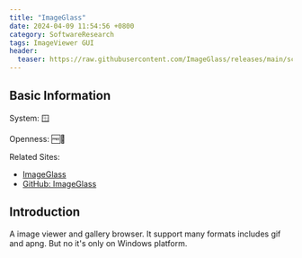 ```yaml
---
title: "ImageGlass"
date: 2024-04-09 11:54:56 +0800
category: SoftwareResearch
tags: ImageViewer GUI
header:
  teaser: https://raw.githubusercontent.com/ImageGlass/releases/main/screenshots/v9.0/9.0_b1.webp
---
```


## Basic Information

System: 🪟

Openness: 🆓📖

Related Sites:

* [ImageGlass](https://imageglass.org/)
* [GitHub: ImageGlass](https://github.com/d2phap/ImageGlass)

## Introduction

A image viewer and gallery browser. It support many formats includes gif and apng. But no it's only on Windows platform.
